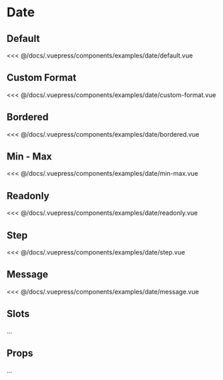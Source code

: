 # Date
## Default
<Demo componentName="examples-date-default" />
<SourceCode>
<<< @/docs/.vuepress/components/examples/date/default.vue
</SourceCode>

## Custom Format
<Demo componentName="examples-date-custom-format" />
<SourceCode>
<<< @/docs/.vuepress/components/examples/date/custom-format.vue
</SourceCode>

## Bordered
<Demo componentName="examples-date-bordered" />
<SourceCode>
<<< @/docs/.vuepress/components/examples/date/bordered.vue
</SourceCode>

## Min - Max
<Demo componentName="examples-date-min-max" />
<SourceCode>
<<< @/docs/.vuepress/components/examples/date/min-max.vue
</SourceCode>

## Readonly
<Demo componentName="examples-date-readonly" />
<SourceCode>
<<< @/docs/.vuepress/components/examples/date/readonly.vue
</SourceCode>

## Step
<Demo componentName="examples-date-step" />
<SourceCode>
<<< @/docs/.vuepress/components/examples/date/step.vue
</SourceCode>

## Message
<Demo componentName="examples-date-message" />
<SourceCode>
<<< @/docs/.vuepress/components/examples/date/message.vue
</SourceCode>

## Slots

...

## Props

...
